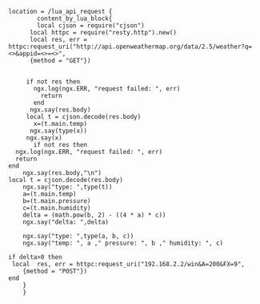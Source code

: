	location = /lua_api_request {
			content_by_lua_block{
			local cjson = require("cjson")
		  local httpc = require("resty.http").new()
		  local res, err = httpc:request_uri("http://api.openweathermap.org/data/2.5/weather?q=<>&appid=<>=<>", 
		  {method = "GET"})
		  
		  
		 if not res then
		   ngx.log(ngx.ERR, "request failed: ", err)
		     return
		   end
		  ngx.say(res.body)
		 local t = cjson.decode(res.body)
	       x=(t.main.temp)
		  ngx.say(type(x))
		 ngx.say(x) 
		   if not res then
      ngx.log(ngx.ERR, "request failed: ", err)
      return
    end
        ngx.say(res.body,"\n")
    local t = cjson.decode(res.body)
        ngx.say("type: ",type(t))
        a=(t.main.temp)
        b=(t.main.pressure)
        c=(t.main.humidity)
        delta = (math.pow(b, 2) - ((4 * a) * c))
        ngx.say("delta: ",delta)

        ngx.say("type: ",type(a, b, c))
        ngx.say("temp: ", a ," pressure: ", b ," humidity: ", c)

    if delta>0 then
     local  res, err = httpc:request_uri("192.168.2.2/win&A=200&FX=9", 
        {method = "POST"})
    end
		}
		}
